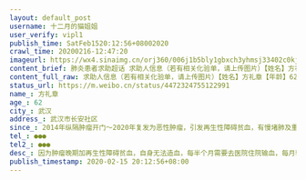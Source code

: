 ```yaml
---
layout: default_post
username: 十二月的猫姐姐
user_verify: vipl1
publish_time: SatFeb1520:12:56+08002020
crawl_time: 20200216-12:47:20
imageurl: https://wx4.sinaimg.cn/orj360/006j1b5bly1gbxch3yhmsj33402c0kjm.jpg,https://wx2.sinaimg.cn/orj360/006j1b5bly1gbxch1056bj32c0340kjl.jpg
content_brief: 肺炎患者求助超话 求助人信息（若有相关化验单，请上传图片）【姓名】方礼章【年龄】62【所在城市】武汉【所在小区、社区】武汉市长安社区【患病时间】2014年纵隔肿瘤开门～2020年复发为恶性肿瘤，引发再生性障碍贫血，有慢堵肺及重症肌无力【联系方式】●●●【其他紧急联系人】16602 ...全文
content_full_raw: 求助人信息（若有相关化验单，请上传图片）【姓名】方礼章【年龄】62【所在城市】武汉【所在小区、社区】武汉市长安社区【患病时间】2014年纵隔肿瘤开门～2020年复发为恶性肿瘤，引发再生性障碍贫血，有慢堵肺及重症肌无力【联系方式】●●●【其他紧急联系人】●●●【病情描述】因为肿瘤晚期加再生性障碍贫血，自身无法造血，每半个月需要去医院住院输血，每月输血就医时血项检查血降至50～60，血小板10左右，病会人出现胸闷气短，呼吸困难，在家需依靠吸氧机，离一次输血时间仅有4天左右，之前输血的南京路中心医院昨天被征用为新冠制定医院无法收治，现急需可以住院的非肺炎患者输血的医院！！请大家帮帮忙🥺，肺炎期间一直很注意保护老人不被病毒感染，却没想到会因为无法输血而遭遇生命危机！！急需可以输血的医院，不需要任何其他治疗，只要能提供输血就可以了。🙏
status_url: https://m.weibo.cn/status/4472324755122991
name_: 方礼章
age_: 62
city_: 武汉
address_: 武汉市长安社区
since_: 2014年纵隔肿瘤开门～2020年复发为恶性肿瘤，引发再生性障碍贫血，有慢堵肺及重症肌无力
tel_: ●●●
tel2_: ●●●
desc_: 因为肿瘤晚期加再生性障碍贫血，自身无法造血，每半个月需要去医院住院输血，每月输血就医时血项检查血降至50～60，血小板10左右，病会人出现胸闷气短，呼吸困难，在家需依靠吸氧机，离一次输血时间仅有4天左右，之前输血的南京路中心医院昨天被征用为新冠制定医院无法收治，现急需可以住院的非肺炎患者输血的医院！！请大家帮帮忙🥺，肺炎期间一直很注意保护老人不被病毒感染，却没想到会因为无法输血而遭遇生命危机！！急需可以输血的医院，不需要任何其他治疗，只要能提供输血就可以了。🙏
publish_timestamp: 2020-02-15 20:12:56+08:00
---
```

